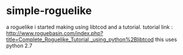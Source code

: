 # simple-roguelike
a roguelike i started making using libtcod and a tutorial.
tutorial link : http://www.roguebasin.com/index.php?title=Complete_Roguelike_Tutorial,_using_python%2Blibtcod
this uses python 2.7
